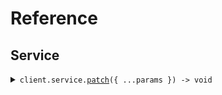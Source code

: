 # Reference

## Service

<details><summary><code>client.service.<a href="/src/api/resources/service/client/Client.ts">patch</a>({ ...params }) -> void</code></summary>
<dl>
<dd>

#### 🔌 Usage

<dl>
<dd>

<dl>
<dd>

```typescript
await client.service.patch({
    application: "application",
    require_auth: true,
});
```

</dd>
</dl>
</dd>
</dl>

#### ⚙️ Parameters

<dl>
<dd>

<dl>
<dd>

**request:** `SeedContentTypes.PatchProxyRequest`

</dd>
</dl>

<dl>
<dd>

**requestOptions:** `Service.RequestOptions`

</dd>
</dl>
</dd>
</dl>

</dd>
</dl>
</details>
